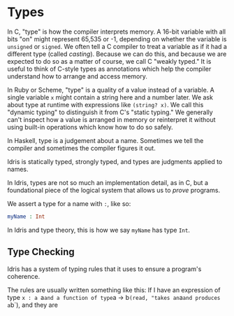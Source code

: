 # Types

<!-- Idea -
  1. Clear up lingering ideas of "type";
  2. Introduce type as a judgement system (?) and explain type-checking,
  canonical values, and non-canonical expressions.
-->

<!--
  TODO: Per discussion with Max: Non-programming types are that we have
  preexisting objects and we organize them into types, but in computers, we
  have a more constructive notion.
-->

In C, "type" is how the compiler interprets memory.  A 16-bit variable with
all bits "on" might represent 65,535 or -1, depending on whether the variable
is `unsigned` or `signed`.  We often tell a C compiler to treat a variable as
if it had a different type (called _casting_).  Because we can do this, and
because we are expected to do so as a matter of course, we call C "weakly
typed."  It is useful to think of C-style types as annotations which help the
compiler understand how to arrange and access memory.

In Ruby or Scheme, "type" is a quality of a value instead of a variable.  A
single variable `x` might contain a string here and a number later.  We ask
about type at runtime with expressions like `(string? x)`.  We call this
"dynamic typing" to distinguish it from C's "static typing."  We generally
can't inspect how a value is arranged in memory or reinterpret it without
using built-in operations which know how to do so safely.

In Haskell, type is a judgement about a name.  Sometimes we tell the compiler
and sometimes the compiler figures it out.

Idris is statically typed, strongly typed, and types are
judgments applied to names.

In Idris, types are not so much an implementation detail, as in C, but a
foundational piece of the logical system that allows us to *prove* programs.

We assert a type for a name with `:`, like so:

```idris
myName : Int
```

In Idris and type theory, this is how we say `myName` has type `Int`.

<!-- mathematical types! -->
<!-- what does Luo say about types? -->

## Type Checking

Idris has a system of typing rules that it uses to ensure a program's
coherence.

The rules are usually written something like this:  If I have an
expression of type `x : a `a` and a function of type `a -> b` (read, "takes
an `a` and produces a `b`), and they are

<!-- canonical and "non-terminal" values (ugh, what are they called?) -->
<!-- Inductive types -->
<!-- Construction/destruction -->
<!-- Nat! S/Z/literals -->
